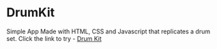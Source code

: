 # DrumKit

Simple App Made with HTML, CSS and Javascript that replicates a drum set.
Click the link to try - [Drum Kit](https://jibran-drum-kit.netlify.app/)
